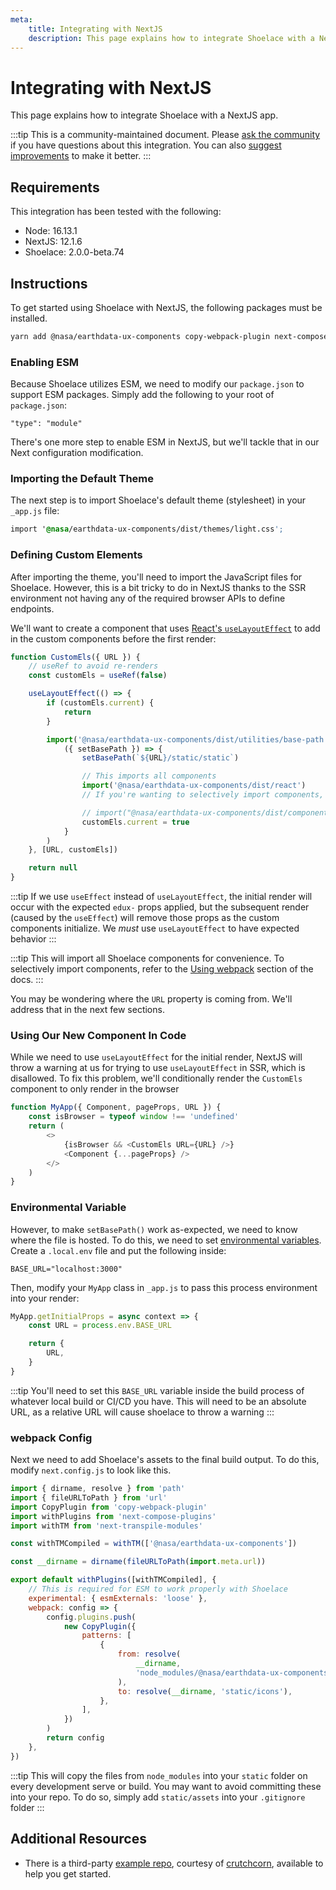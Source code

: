```yaml
---
meta:
    title: Integrating with NextJS
    description: This page explains how to integrate Shoelace with a NextJS app.
---
```


# Integrating with NextJS

This page explains how to integrate Shoelace with a NextJS app.

:::tip
This is a community-maintained document. Please [ask the community](/resources/community) if you have questions about this integration. You can also [suggest improvements](https://github.com/gesdisc/components/blob/next/docs/tutorials/integrating-with-nextjs.md) to make it better.
:::

## Requirements

This integration has been tested with the following:

-   Node: 16.13.1
-   NextJS: 12.1.6
-   Shoelace: 2.0.0-beta.74

## Instructions

To get started using Shoelace with NextJS, the following packages must be installed.

```bash
yarn add @nasa/earthdata-ux-components copy-webpack-plugin next-compose-plugins next-transpile-modules
```

### Enabling ESM

Because Shoelace utilizes ESM, we need to modify our `package.json` to support ESM packages. Simply add the following to
your root of `package.json`:

```
"type": "module"
```

There's one more step to enable ESM in NextJS, but we'll tackle that in our Next configuration modification.

### Importing the Default Theme

The next step is to import Shoelace's default theme (stylesheet) in your `_app.js` file:

```css
import '@nasa/earthdata-ux-components/dist/themes/light.css';
```

### Defining Custom Elements

After importing the theme, you'll need to import the JavaScript files for Shoelace. However, this is a bit tricky to do in NextJS thanks to the SSR environment not having any of the required browser APIs to define endpoints.

We'll want to create a component that uses [React's `useLayoutEffect`](https://reactjs.org/docs/hooks-reference.html#uselayouteffect) to add in the custom components before the first render:

```javascript
function CustomEls({ URL }) {
    // useRef to avoid re-renders
    const customEls = useRef(false)

    useLayoutEffect(() => {
        if (customEls.current) {
            return
        }

        import('@nasa/earthdata-ux-components/dist/utilities/base-path').then(
            ({ setBasePath }) => {
                setBasePath(`${URL}/static/static`)

                // This imports all components
                import('@nasa/earthdata-ux-components/dist/react')
                // If you're wanting to selectively import components, replace this line with your own definitions

                // import("@nasa/earthdata-ux-components/dist/components/button/button");
                customEls.current = true
            }
        )
    }, [URL, customEls])

    return null
}
```

:::tip
If we use `useEffect` instead of `useLayoutEffect`, the initial render will occur with the expected `edux-` props applied, but the subsequent render (caused by the `useEffect`) will remove those props as the custom components initialize. We _must_ use `useLayoutEffect` to have expected behavior
:::

:::tip
This will import all Shoelace components for convenience. To selectively import components, refer to the [Using webpack](/getting-started/installation#using-webpack) section of the docs.
:::

You may be wondering where the `URL` property is coming from. We'll address that in the next few sections.

### Using Our New Component In Code

While we need to use `useLayoutEffect` for the initial render, NextJS will throw a warning at us for trying to use `useLayoutEffect` in SSR, which is disallowed. To fix this problem, we'll conditionally render the `CustomEls` component to only render in the browser

```javascript
function MyApp({ Component, pageProps, URL }) {
    const isBrowser = typeof window !== 'undefined'
    return (
        <>
            {isBrowser && <CustomEls URL={URL} />}
            <Component {...pageProps} />
        </>
    )
}
```

### Environmental Variable

However, to make `setBasePath()` work as-expected, we need to know where the file is hosted. To do this, we need to set [environmental variables](https://nextjs.org/docs/basic-features/environment-variables). Create a `.local.env` file and put the following inside:

```
BASE_URL="localhost:3000"
```

Then, modify your `MyApp` class in `_app.js` to pass this process environment into your render:

```javascript
MyApp.getInitialProps = async context => {
    const URL = process.env.BASE_URL

    return {
        URL,
    }
}
```

:::tip
You'll need to set this `BASE_URL` variable inside the build process of whatever local build or CI/CD you have. This will need to be an absolute URL, as a relative URL will cause shoelace to throw a warning
:::

### webpack Config

Next we need to add Shoelace's assets to the final build output. To do this, modify `next.config.js` to look like this.

```javascript
import { dirname, resolve } from 'path'
import { fileURLToPath } from 'url'
import CopyPlugin from 'copy-webpack-plugin'
import withPlugins from 'next-compose-plugins'
import withTM from 'next-transpile-modules'

const withTMCompiled = withTM(['@nasa/earthdata-ux-components'])

const __dirname = dirname(fileURLToPath(import.meta.url))

export default withPlugins([withTMCompiled], {
    // This is required for ESM to work properly with Shoelace
    experimental: { esmExternals: 'loose' },
    webpack: config => {
        config.plugins.push(
            new CopyPlugin({
                patterns: [
                    {
                        from: resolve(
                            __dirname,
                            'node_modules/@nasa/earthdata-ux-components/dist/assets/icons'
                        ),
                        to: resolve(__dirname, 'static/icons'),
                    },
                ],
            })
        )
        return config
    },
})
```

:::tip
This will copy the files from `node_modules` into your `static` folder on every development serve or build. You may want to avoid committing these into your repo. To do so, simply add `static/assets` into your `.gitignore` folder
:::

## Additional Resources

-   There is a third-party [example repo](https://github.com/crutchcorn/nextjs-shoelace-example), courtesy of [crutchcorn](https://github.com/crutchcorn), available to help you get started.
